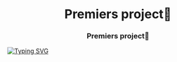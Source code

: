 <h1 align="center">Premiers project🚀</h1>
<h3 align="center">Premiers project🚀</h3>

[![Typing SVG](https://readme-typing-svg.herokuapp.com?color=%2336BCF7&lines=project+premiers🚀)](https://git.io/typing-svg)

